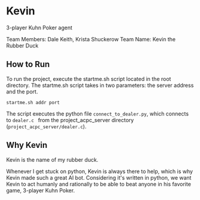 # Kevin
3-player Kuhn Poker agent

Team Members: Dale Keith, Krista Shuckerow
Team Name: Kevin the Rubber Duck

## How to Run

To run the project, execute the startme.sh script located in the root directory. The startme.sh script takes in two parameters: the server address and the port.

``` startme.sh addr port ```

The script executes the python file ``` connect_to_dealer.py ```, which connects to ```dealer.c ``` from the project_acpc_server directory (``` project_acpc_server/dealer.c ```).

## Why Kevin
Kevin is the name of my rubber duck.

Whenever I get stuck on python, Kevin is always there to help, which is why Kevin made such a great AI bot. Considering it's written in python, we want Kevin to act humanly and rationally to be able to beat anyone in his favorite game, 3-player Kuhn Poker.
